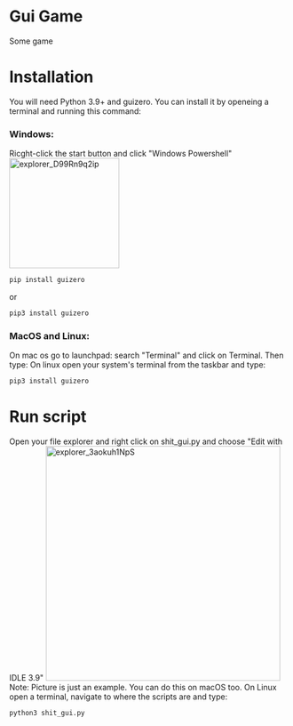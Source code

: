 
# Gui Game

 Some game

 # Installation
You will need Python 3.9+ and guizero. You can install it by openeing a terminal and  running this command:

 ### Windows:
Ricght-click the start button and click "Windows Powershell"
<img width="198" alt="explorer_D99Rn9q2ip" src="https://user-images.githubusercontent.com/83875983/130487534-e73461e5-72af-4ff3-a963-00f2f69e8469.png">
 ```bash
 pip install guizero
 ```

 or

 ```bash
 pip3 install guizero
 ```

 ### MacOS and Linux:
 On mac os go to launchpad: search "Terminal" and click on Terminal. Then type:
 On linux open your system's terminal from the taskbar and type:

 ```bash
 pip3 install guizero
 ```
 # Run script 

Open your file explorer and right click on shit_gui.py and choose "Edit with IDLE 3.9"
<img width="422" alt="explorer_3aokuh1NpS" src="https://user-images.githubusercontent.com/83875983/130490188-3d4768bb-e45b-4525-b2ea-9caaada00d24.png">
Note: Picture is just an example. You can do this on macOS too. 
On Linux open a terminal, navigate to where the scripts are and type:
```bash
python3 shit_gui.py
```



